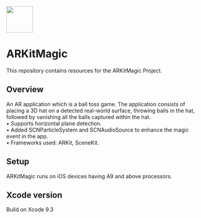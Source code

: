 <img src="https://cdn-images-1.medium.com/max/1600/1*zQ23VhZuC5oNQL7NIUzOpQ.png" height="70" >

# ARKitMagic

This repository contains resources for the ARKitMagic Project.

## Overview

 An AR application which is a ball toss game. The application consists of placing a 3D hat on a detected real-world surface, throwing balls in the hat, followed by vanishing all the balls captured within the hat.<br> 
• Supports horizontal plane detection.<br>
• Added SCNParticleSystem and SCNAudioSource to enhance the magic event in the app.<br>
• Frameworks used: ARKit, SceneKit.

## Setup

ARKitMagic runs on iOS devices having A9 and above processors.

## Xcode version

Build on Xcode 9.3
